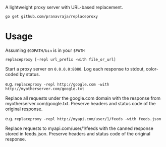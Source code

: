
A lightweight proxy server with URL-based replacement.

`go get github.com/pranavraja/replaceproxy`

# Usage

Assuming `$GOPATH/bin` is in your `$PATH`

    replaceproxy [-repl url_prefix -with file_or_url]

Start a proxy server on `0.0.0.0:8080`. Log each response to stdout, color-coded by status.

e.g. `replaceproxy -repl http://google.com -with http://myotherserver.com/google.txt`

Replace all requests under the google.com domain with the response from myotherserver.com/google.txt. Preserve headers and status code of the original response.

e.g. `replaceproxy -repl http://myapi.com/user/1/feeds -with feeds.json`

Replace requests to myapi.com/user/1/feeds with the canned response stored in feeds.json. Preserve headers and status code of the original response.
